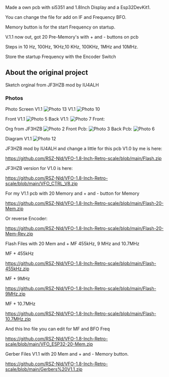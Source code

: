 Made a own pcb with si5351 and 1.8Inch Display and a Esp32DevKit1.

You can change the file for add on IF and Frequency BFO.

Memory button is for the start Frequency on startup.

V.1.1 now out, got 20 Pre-Memory's with + and - buttons  on pcb

Steps in 10 Hz, 100Hz, 1KHz,10 KHz, 100KHz, 1MHz and 10MHz.

Store the startup Frequency with the Encoder Switch

## About the original project
Sketch orginal from JF3HZB mod by 
IU4ALH

### Photos
Photo Screen V1.1
![Photo 13](https://github.com/RSZ-Nld/VFO-1.8-Inch-Retro-scale/blob/main/V1.1.jpg)
V1.1
![Photo 10]( https://github.com/RSZ-Nld/VFO-1.8-Inch-Retro-scale/blob/main/Front--V1.1.jpg)

Front V1.1
![Photo 5](https://github.com/RSZ-Nld/VFO-1.8-Inch-Retro-scale/blob/main/Front-pcb-V1.1.JPG )
Back V1.1:
![Photo 7](https://github.com/RSZ-Nld/VFO-1.8-Inch-Retro-scale/blob/main/Back-pcb-V1.1.JPG)
Front:




Org from JF3HZB
![Photo 2]( https://github.com/RSZ-Nld/VFO-1.8-Inch-Retro-scale/blob/main/Org.jpg)
Front Pcb:
![Photo 3]( https://github.com/RSZ-Nld/VFO-1.8-Inch-Retro-scale/blob/main/Front-V1.1.jpg)
Back Pcb: 
![Photo 6]( https://github.com/RSZ-Nld/VFO-1.8-Inch-Retro-scale/blob/main/Back-V1.1.jpg)

Diagram V1.1
![Photo 12](https://github.com/RSZ-Nld/VFO-1.8-Inch-Retro-scale/blob/main/Diagram-V1.1.JPG)






JF3HZB mod by IU4ALH and change a little for this pcb V1.0 by me is here:

https://github.com/RSZ-Nld/VFO-1.8-Inch-Retro-scale/blob/main/Flash.zip

JF3HZB version for V1.0 is here:

https://github.com/RSZ-Nld/VFO-1.8-Inch-Retro-scale/blob/main/VFO_CTRL_V8.zip

For my V1.1 pcb with 20 Memory and + and - button for Memory

https://github.com/RSZ-Nld/VFO-1.8-Inch-Retro-scale/blob/main/Flash-20-Mem.zip

Or reverse Encoder:

https://github.com/RSZ-Nld/VFO-1.8-Inch-Retro-scale/blob/main/Flash-20-Mem-Rev.zip

Flash Files with 20 Mem and + MF  455kHz, 9 MHz and 10.7MHz

MF + 455kHz

https://github.com/RSZ-Nld/VFO-1.8-Inch-Retro-scale/blob/main/Flash-455kHz.zip

MF + 9MHz

https://github.com/RSZ-Nld/VFO-1.8-Inch-Retro-scale/blob/main/Flash-9MHz.zip

MF + 10.7MHz

https://github.com/RSZ-Nld/VFO-1.8-Inch-Retro-scale/blob/main/Flash-10.7MHz.zip

And this Ino file you can edit for MF and BFO Freq

https://github.com/RSZ-Nld/VFO-1.8-Inch-Retro-scale/blob/main/VFO_ESP32-20-Mem.zip




Gerber Files V1.1 with 20 Mem and + and - Memory button.

https://github.com/RSZ-Nld/VFO-1.8-Inch-Retro-scale/blob/main/Gerbers%20V1.1.zip








